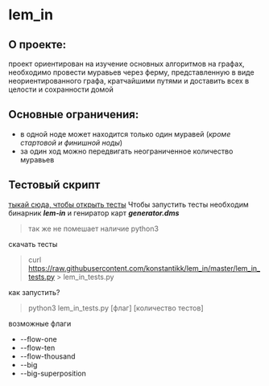 # lem_in
## О проекте:
 проект ориентирован на изучение основных алгоритмов на графах,
необходимо провести муравьев через ферму,
представленную в виде неориентированного графа,
кратчайшими путями и доставить всех в целости и сохранности домой


## Основные ограничения:
- в одной ноде может находится только один муравей (*кроме стартовой и финишной ноды*)
- за один ход можно передвигать неограниченное количество муравьев

## Тестовый скрипт 
[тыкай сюда, чтобы открыть тесты](https://github.com/konstantikk/lem_in/blob/master/lem_in_tests.py)
Чтобы запустить тесты необхoдим бинарник ***lem-in*** и гениратор карт ***generator.dms***

> так же не помешает наличие python3

скачать тесты

> curl  https://raw.githubusercontent.com/konstantikk/lem_in/master/lem_in_tests.py > lem_in_tests.py

как запустить?

> python3 lem_in_tests.py [флаг] [количество тестов]

возможные флаги
- --flow-one
- --flow-ten
- --flow-thousand
- --big
- --big-superposition

